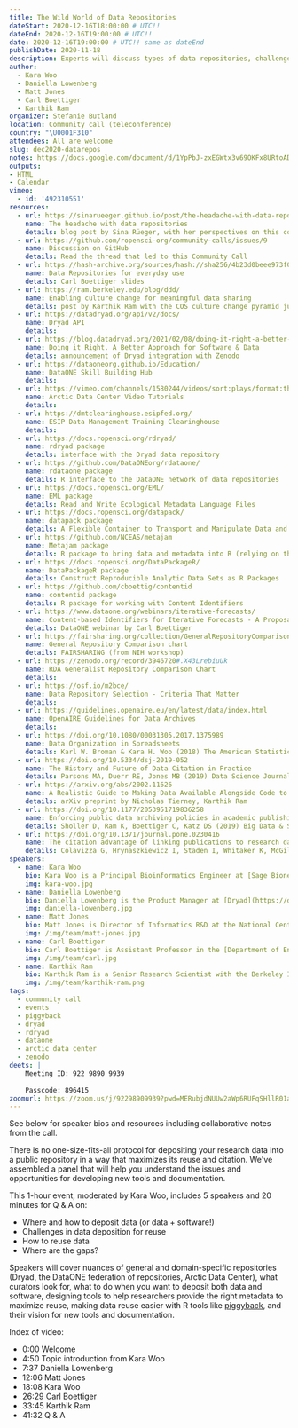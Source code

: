 ```yaml
---
title: The Wild World of Data Repositories
dateStart: 2020-12-16T18:00:00 # UTC!!
dateEnd: 2020-12-16T19:00:00 # UTC!!
date: 2020-12-16T19:00:00 # UTC!! same as dateEnd
publishDate: 2020-11-18
description: Experts will discuss types of data repositories, challenges in data deposition and reuse, vision for new tools
author:
  - Kara Woo
  - Daniella Lowenberg
  - Matt Jones
  - Carl Boettiger
  - Karthik Ram
organizer: Stefanie Butland
location: Community call (teleconference)
country: "\U0001F310"
attendees: All are welcome
slug: dec2020-datarepos
notes: https://docs.google.com/document/d/1YpPbJ-zxEGWtx3v69OKFx8URtoADbU-Km5a8xSbi4EI/
outputs:
- HTML
- Calendar 
vimeo:
  - id: '492310551'
resources:
  - url: https://sinarueeger.github.io/post/the-headache-with-data-repositories/
    name: The headache with data repositories
    details: blog post by Sina Rüeger, with her perspectives on this community call and challenges in both using data repositories and storing data in repositories while working as a genomic data scientist
  - url: https://github.com/ropensci-org/community-calls/issues/9
    name: Discussion on GitHub
    details: Read the thread that led to this Community Call
  - url: https://hash-archive.org/sources/hash://sha256/4b23d0beee973f0e07db059173101bfcc192b6d63956a01898f54f1f26f4191c
    name: Data Repositories for everyday use
    details: Carl Boettiger slides 
  - url: https://ram.berkeley.edu/blog/ddd/
    name: Enabling culture change for meaningful data sharing
    details: post by Karthik Ram with the COS culture change pyramid juxtaposed with current policies
  - url: https://datadryad.org/api/v2/docs/
    name: Dryad API
    details: 
  - url: https://blog.datadryad.org/2021/02/08/doing-it-right-a-better-approach-for-software-amp-data/
    name: Doing it Right. A Better Approach for Software & Data
    details: announcement of Dryad integration with Zenodo 
  - url: https://dataoneorg.github.io/Education/
    name: DataONE Skill Building Hub
    details: 
  - url: https://vimeo.com/channels/1580244/videos/sort:plays/format:thumbnail
    name: Arctic Data Center Video Tutorials
    details: 
  - url: https://dmtclearinghouse.esipfed.org/
    name: ESIP Data Management Training Clearinghouse
    details: 
  - url: https://docs.ropensci.org/rdryad/
    name: rdryad package
    details: interface with the Dryad data repository
  - url: https://github.com/DataONEorg/rdataone/
    name: rdataone package
    details: R interface to the DataONE network of data repositories
  - url: https://docs.ropensci.org/EML/
    name: EML package
    details: Read and Write Ecological Metadata Language Files
  - url: https://docs.ropensci.org/datapack/
    name: datapack package
    details: A Flexible Container to Transport and Manipulate Data and Associated Resources
  - url: https://github.com/NCEAS/metajam
    name: Metajam package
    details: R package to bring data and metadata into R (relying on the DataONE API)
  - url: https://docs.ropensci.org/DataPackageR/
    name: DataPackageR package
    details: Construct Reproducible Analytic Data Sets as R Packages
  - url: https://github.com/cboettig/contentid
    name: contentid package
    details: R package for working with Content Identifiers
  - url: https://www.dataone.org/webinars/iterative-forecasts/
    name: Content-based Identifiers for Iterative Forecasts - A Proposal
    details: DataONE webinar by Carl Boettiger
  - url: https://fairsharing.org/collection/GeneralRepositoryComparison
    name: General Repository Comparison chart
    details: FAIRSHARING (from NIH workshop)
  - url: https://zenodo.org/record/3946720#.X43LrebiuUk
    name: RDA Generalist Repository Comparison Chart
    details: 
  - url: https://osf.io/m2bce/
    name: Data Repository Selection - Criteria That Matter
    details: 
  - url: https://guidelines.openaire.eu/en/latest/data/index.html
    name: OpenAIRE Guidelines for Data Archives
    details:    
  - url: https://doi.org/10.1080/00031305.2017.1375989
    name: Data Organization in Spreadsheets
    details: Karl W. Broman & Kara H. Woo (2018) The American Statistician, 72:1, 2-10
  - url: https://doi.org/10.5334/dsj-2019-052
    name: The History and Future of Data Citation in Practice
    details: Parsons MA, Duerr RE, Jones MB (2019) Data Science Journal, 18(1):52
  - url: https://arxiv.org/abs/2002.11626
    name: A Realistic Guide to Making Data Available Alongside Code to Improve Reproducibility
    details: arXiv preprint by Nicholas Tierney, Karthik Ram
  - url: https://doi.org/10.1177/2053951719836258
    name: Enforcing public data archiving policies in academic publishing. A study of ecology journals
    details: Sholler D, Ram K, Boettiger C, Katz DS (2019) Big Data & Society.
  - url: https://doi.org/10.1371/journal.pone.0230416
    name: The citation advantage of linking publications to research data
    details: Colavizza G, Hrynaszkiewicz I, Staden I, Whitaker K, McGillivray B (2020) PLoS ONE 15(4), e0230416. 
speakers:
  - name: Kara Woo
    bio: Kara Woo is a Principal Bioinformatics Engineer at [Sage Bionetworks](http://sagebionetworks.org/) where she leads a team of developers building tools and infrastructure for open science. Kara is a member of the rOpenSci Code of Conduct committee. Kara on [GitHub](https://github.com/karawoo), [Twitter](https://twitter.com/kara_woo), [Website](https://karawoo.com/)
    img: kara-woo.jpg
  - name: Daniella Lowenberg
    bio: Daniella Lowenberg is the Product Manager at [Dryad](https://datadryad.org/) and Principal Investigator of [Make Data Count](https://makedatacount.org/) within the California Digital Library at University of California. Daniella on [GitHub](https://github.com/dlowenberg), [Twitter](https://twitter.com/danilowenberg)
    img: daniella-lowenberg.jpg
  - name: Matt Jones
    bio: Matt Jones is Director of Informatics R&D at the National Center for Ecological Analysis and Synthesis ([NCEAS](https://www.nceas.ucsb.edu/)), Principal Investigator of the [NSF Arctic Data Center](https://arcticdata.io/), and Director of [DataONE](https://www.dataone.org/) at University of California Santa Barbara. Matt on [GitHub](https://github.com/mbjones), [Twitter](https://twitter.com/metamattj), [Website](http://matt.magisa.org/)
    img: /img/team/matt-jones.jpg
  - name: Carl Boettiger
    bio: Carl Boettiger is Assistant Professor in the [Department of Environmental Science, Policy and Management at UC Berkeley](http://ourenvironment.berkeley.edu/), a Co-founder and strategic advisor of rOpenSci. Carl on [GitHub](https://github.com/cboettig), [Twitter](https://twitter.com/cboettig), [Website](https://www.carlboettiger.info/)
    img: /img/team/carl.jpg
  - name: Karthik Ram
    bio: Karthik Ram is a Senior Research Scientist with the Berkeley Institute for Data Science, Project Lead and Co-founder of rOpenSci, Editor for rOpenSci Software Peer Review. He has a PhD in Ecology and Evolution. Karthik on [GitHub](https://github.com/karthik), [Twitter](https://twitter.com/\_inundata), [Website](http://karthik.io/)
    img: /img/team/karthik-ram.png
tags:
  - community call
  - events
  - piggyback
  - dryad
  - rdryad
  - dataone
  - arctic data center
  - zenodo
deets: |
    Meeting ID: 922 9890 9939
    
    Passcode: 896415
zoomurl: https://zoom.us/j/92298909939?pwd=MERubjdNUUw2aWp6RUFqSHllR01adz09
---
```

See below for speaker bios and resources including collaborative notes from the call.

There is no one-size-fits-all protocol for depositing your research data into a public repository in a way that maximizes its reuse and citation. We've assembled a panel that will help you understand the issues and opportunities for developing new tools and documentation. 

This 1-hour event, moderated by Kara Woo, includes 5 speakers and 20 minutes for Q & A on:

* Where and how to deposit data (or data + software!)
* Challenges in data deposition for reuse
* How to reuse data
* Where are the gaps?

Speakers will cover nuances of general and domain-specific repositories (Dryad, the DataONE federation of repositories, Arctic Data Center), what curators look for, what to do when you want to deposit both data and software, designing tools to help researchers provide the right metadata to maximize reuse, making data reuse easier with R tools like [piggyback](https://docs.ropensci.org/piggyback/), and their vision for new tools and documentation.

Index of video:

- 0:00 Welcome
- 4:50 Topic introduction from Kara Woo
- 7:37 Daniella Lowenberg
- 12:06 Matt Jones
- 18:08 Kara Woo
- 26:29 Carl Boettiger
- 33:45 Karthik Ram
- 41:32 Q & A 
